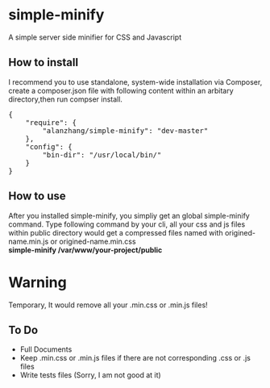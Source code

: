 simple-minify
=============

A simple server side minifier for CSS and Javascript

<h2>How to install</h2>
<p>
    I recommend you to use standalone, system-wide installation via Composer, create a composer.json file with following content within an arbitary directory,then run compser install.
</p>
<pre>
{
    "require": {
        "alanzhang/simple-minify": "dev-master"
    },
    "config": {
        "bin-dir": "/usr/local/bin/"
    }
}
</pre>

<h2>
    How to use
</h2>
<p>
    After you installed simple-minify, you simpliy get an global simple-minify command.
    Type following command by your cli, all your css and js files within public directory would get a compressed files named with origined-name.min.js or origined-name.min.css
    <br>
    <strong>simple-minify /var/www/your-project/public</strong>
</p>

<h1>
    Warning
</h1>
<p>
    Temporary, It would remove all your .min.css or .min.js files!
</p>

<h2>To Do</h2>
<ul>
    <li>
        Full Documents
    </li>
    <li>
        Keep .min.css or .min.js files if there are not corresponding .css or .js files
    </li>
    <li>
        Write tests files  (Sorry, I am not good at it)
    </li>
</ul>
